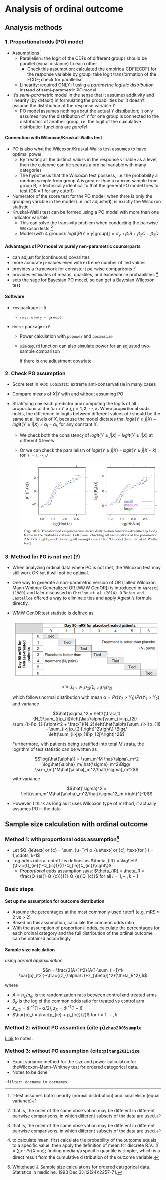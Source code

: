# Analysis of ordinal outcome

## Analysis methods

### 1. Proportional odds (PO) model

- Assumptions [^t-test]
  - Parallelism: the logit of the CDFs of different groups should be parallel (equal distance) to each other
    - Check this assumption: calculated the empirical CDF(ECDF) for the response variable by group; take logit transformation of the ECDF; check for parallelism
  - Linearity: required ONLY if using a *parametric logistic distribution* instead of semi-parametric PO model
- It’s *semi-parametri*c model in the sense that it assumes additivity and linearity (by default) in formulating the probabilities but it doesn’t assume the distribution of the response variable $Y$
  - PO model assumes nothing about the actual $Y$ distribution; it only assumes how the distribution of $Y$ for one group is connected to the distribution of another group, i.e. the logit of the cumulative distribution functions are *parallel*

#### Connection with Wilcoxon/Kruskal-Wallis test

- PO is also what the Wilcoxon/Kruskal-Wallis test assumes to have optimal power
  - By treating all the distinct values in the response variable as a level, then the outcome can be seen as a ordinal variable with many categories
  - The hypothesis that the Wilcoxon test possess, i.e. the probability a random sample from group A is greater than a random sample from group B, is technically identical to that the general PO model tries to test (OR = 1 for any cutoff)
- Numerator of the score test for the PO model, when there is only the grouping variable in the model (i.e. not adjusted), is exactly the Wilcoxon statistic
- Kruskal-Wallis test can be formed using a PO model with more than one indicator variable
  - This can solve the transivity problem when conducting the pairwise Wilxoson tests [^transivisity]
  - Model (with 4 groups): $logit[P(Y\ge y|\text{group})] = \alpha_y + \beta_1B + \beta_2C + \beta_3D$

 #### Advantages of PO model vs purely non-parametric counterparts

- can adjust for (continuous) covariates
- more accurate p-values even with extreme number of tied values
- provides a framework for consistent pairwise comparisons [^transivisity]
- provides estimates of means, quantiles, and exceedance probabilities [^other_stats]
- sets the sage for Bayesian PO model, so can get a Bayesian Wilcoxon test

#### Software

- `rms` package in `R`

  - `rms::orm(y ~ group)`

- `Hmisc` package in `R`

  - Power calculation with `popower` and `posamsize`

  - `simRegOrd` function can also simulate power for an adjusted two-sample comparison

    if there is one adjustment covariate

### 2. Check PO assumption

- Score test in `PROC LOGISTIC`: extreme anti-conservatism in many cases

- Compare means of $X|Y$ with and without assuming PO

- Stratifying one each predictor and computing the logits of all proportions of the form $Y\ge j, j = \text{1, 2, }\cdots, k$. When proportional odds holds, the difference in logits between different values of $j$ should be the same at all levels of $X$, because the model dictates that $logit(Y\ge j| X) - logit(Y\ge i|X) = \alpha_j - \alpha_i$, for any constant $X$.

  - We check both the consistency of $logit(Y\ge j| X) - logit(Y\ge i|X)$ at different $X$ levels

  - Or we can check the parallelism of $logit(Y\ge j| X) - logit(Y\ge j|X+k)$ for $Y = 1, \cdots, J$

    ![image-20200828135732415](https://raw.githubusercontent.com/askming/picgo/master/image-20200828135732415.png)

### 3. Method for PO is not met (?)

- When analyzing ordinal data where PO is not met, the Wilcoxon test may still work OK but it will not be optimal.

- One way to generate a non-parametric version of OR (called Wilcoxon Mann Whitney Generalized OR [WMW GenOR]) is introduced in `Agresti (1980)` and later discussed in `Chrilov et al (2014)`. `O’Brien and Castelloe` offered a way to eliminate ties and apply Agresti’s formula directly.

- WMW GenOR test statistic is defined as 

  ![输入图片描述](https://raw.githubusercontent.com/askming/picgo/master/Screen%20Shot%202020-06-23%20at%204.28.54%20PM_20200624073044.png)

  $$\hat{\alpha} = \sum_{j>i} p_{1i}p_{2j}/\sum_{j<i}p_{1i}p_{2j}$$

  which follows normal distribution with mean $\alpha = Pr(Y_2 > Y_1)/Pr(Y_1 > Y_2)$ and variance 
  
  $$\hat{\sigma}^2 = \left\{\frac{1}{N_1}\sum_{j}p_{ij}\left(\hat{\alpha}\sum_{i<j}p_{2i} - \sum_{i>j}p_{2i}\right)^2 + \frac{1}{N_2}\left(\hat{\alpha}\sum_{i>j}p_{1i} - \sum_{i<j}p_{2i}\right)^2\right\} \Bigg/ \left(\sum_{i>j}p_{1i}p_{2j}\right)^2$$

  Furthermore, with patients being stratified into total $M$ strata, the logrithm of test statistic can be written as 

  $$\log(\hat{\alpha}) = \sum_m^M \hat{\alpha}_m^2 \log\hat{\alpha}_m/\hat{\sigma}_m^2\Bigg/ \sum_{m}^M\hat{\alpha}_m^2/\hat{\sigma}_m^2$$

   with variance 
   
   $$\hat{\sigma}^2 = \left(\sum_m^M\hat{\alpha}_m^2/\hat{\sigma^2_m}\right)^{-1}$$

- However, I think as long as it uses Wilcoxon type of method, it actually assumes PO in the data

  

## Sample size calculation with ordinal outcome

### Method 1: with proportional odds assumption[^whitehead]

- Let $Q_{ie\text{ or }c} = \sum_{u=1}^i p_{ue\text{ or }c}, \text{for } i = 1,\cdots, k-1$
- Log odds ratio at cutoff $i$ is defined as $\theta_{iR} = \log\left\{\frac{Q_{ie}(1-Q_{ic})}{(1-Q_{ie})Q_{ic}}\right\}$ 
  - *Proportional odds* assumption says: $\theta_{iR} = \theta_R = \frac{Q_{e}(1-Q_{c})}{(1-Q_{e})Q_{c}}$ for all $i = 1, \cdots, k-1$

### Basic steps

#### Set up the assumption for outcome distribution

- Assume the percentages at the most commonly used cutoff (e.g. mRS $\le$ 2 vs > 2)
- Based on this assumption, calculate the common odds ratio 
- With the assumption of proportional odds, calculate the percentages for each ordinal category and the full distribution of the ordinal outcome can be obtained accordingly

#### Sample size calculation

*using normal approximation*

$$n = \frac{3(A+1)^2}{A(1-\sum_{i=1}^k \bar{p}_i^3)}*\frac{(z_{\alpha/2}+z_{\beta})^2}{\theta_R^2},$$ 

where

- $A = n_c/n_e$, is the randomization ratio between control and treated arms
- $\theta_R$ is the log of the common odds ratio for treated vs control arm
- $z_{\alpha/2} = \Phi^{-1}(1-\alpha/2), z_{\beta} = \Phi^{-1}(1-\beta)$
- $\bar{p}_i = \frac{p_{ie} + p_{ic}}{2}$ for $i= 1, \cdots, k$

  

### Method 2: without PO assumtion {cite:p}`zhao2008sample`

[Link](./Note-Sample_size_calculation_with_WMW_test.md) to notes.

### Method 3: without PO assumption {cite:p}`tang2011size`

- Exact variance method for the size and power calculation for theWilcoxon–Mann–Whitney test for ordered categorical data.
- Notes to be done

[^transivisity]: that is, the order of the same observation may be different in different pairwise comparisons, in which different subsets of the data are used. 
[^other_stats]: to calculate mean, first calculate the probability of the outcome equals to a specific value, then apply the definition of mean for discrete R.V.: $\bar{X} = \sum_{i} x\cdot Pr(X=x)$; finding median/a specific quantile is simpler, which is a direct result from the cumulative distribution of the outcome variable.
[^whitehead]: Whitehead J. Sample size calculations for ordered categorical data. Statistics in medicine. 1993 Dec 30;12(24):2257-71.
[^t-test]: t-test assumes both linearity (normal distribution) and parallelism (equal variance)

```{bibliography}
:filter: docname in docnames
```